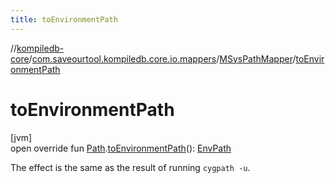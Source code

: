 ```yaml
---
title: toEnvironmentPath
---
```

//[kompiledb-core](../../../index.html)/[com.saveourtool.kompiledb.core.io.mappers](../index.html)/[MSysPathMapper](index.html)/[toEnvironmentPath](to-environment-path.html)



# toEnvironmentPath



[jvm]\
open override fun [Path](https://docs.oracle.com/javase/8/docs/api/java/nio/file/Path.html).[toEnvironmentPath](to-environment-path.html)(): [EnvPath](../../com.saveourtool.kompiledb.core/-env-path/index.html)



The effect is the same as the result of running `cygpath -u`.




